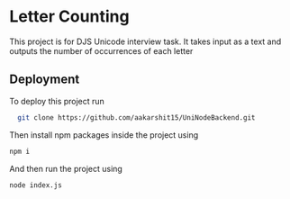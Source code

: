 
# Letter Counting

This project is for DJS Unicode interview task. It takes input as a text and outputs the number of occurrences of each letter




## Deployment

To deploy this project run

```bash
  git clone https://github.com/aakarshit15/UniNodeBackend.git
```

Then install npm packages inside the project using

```bash
npm i
```

And then run the project using

```bash
node index.js
```

